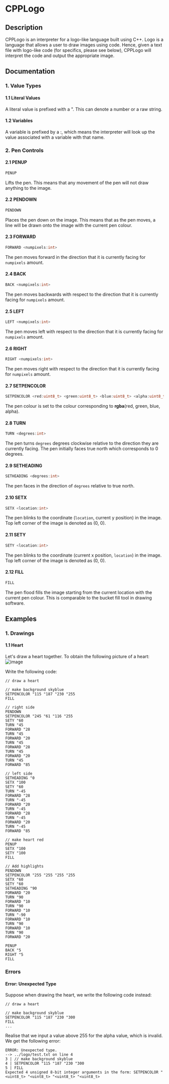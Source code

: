 <h1>CPPLogo</h1>
<h2>Description</h2>
<p>CPPLogo is an interpreter for a logo-like language built using C++. Logo is a language that allows a user to draw images using code. Hence, given a text file with logo-like code (for specifics, please see below), CPPLogo will interpret the code and output the appropriate image.</p>

<h2>Documentation</h2>

### 1. Value Types

#### 1.1 Literal Values
A literal value is prefixed with a ". This can denote a number or a raw string.

#### 1.2 Variables
A variable is prefixed by a :, which means the interpreter will look up the value associated with a variable with that name.

### 2. Pen Controls

#### 2.1 PENUP
```cpp
PENUP
```
Lifts the pen. This means that any movement of the pen will not draw anything to the image.

#### 2.2 PENDOWN
```cpp
PENDOWN
```
Places the pen down on the image. This means that as the pen moves, a line will be drawn onto the image with the current pen colour.

#### 2.3 FORWARD
```cpp
FORWARD <numpixels:int>
```
The pen moves forward in the direction that it is currently facing for `numpixels` amount.

#### 2.4 BACK
```cpp
BACK <numpixels:int>
```
The pen moves backwards with respect to the direction that it is currently facing for `numpixels` amount.

#### 2.5 LEFT
```cpp
LEFT <numpixels:int>
```
The pen moves left with respect to the direction that it is currently facing for `numpixels` amount.

#### 2.6 RIGHT
```cpp
RIGHT <numpixels:int>
```
The pen moves right with respect to the direction that it is currently facing for `numpixels` amount.

#### 2.7 SETPENCOLOR
```cpp
SETPENCOLOR <red:uint8_t> <green:uint8_t> <blue:uint8_t> <alpha:uint8_t>
```
The pen colour is set to the colour corresponding to **rgba**(red, green, blue, alpha).

#### 2.8 TURN
```cpp
TURN <degrees:int>
```
The pen turns `degrees` degrees clockwise relative to the direction they are currently facing. The pen initially faces true north which corresponds to 0 degrees.

#### 2.9 SETHEADING
```cpp
SETHEADING <degrees:int>
```
The pen faces in the direction of `degrees` relative to true north.

#### 2.10 SETX
```cpp
SETX <location:int>
```
The pen blinks to the coordinate (`location`, current y position) in the image. Top left corner of the image is denoted as (0, 0).

#### 2.11 SETY
```cpp
SETY <location:int>
```
The pen blinks to the coordinate (current x position, `location`) in the image. Top left corner of the image is denoted as (0, 0).

#### 2.12 FILL
```cpp
FILL
```
The pen flood fills the image starting from the current location with the current pen colour. This is comparable to the bucket fill tool in drawing software.

<h2>Examples</h2>

### 1. Drawings

#### 1.1 Heart
Let's draw a heart together.
To obtain the following picture of a heart:\
![image](https://github.com/user-attachments/assets/71bff86d-5349-41be-821e-111eb74bbb9d)

Write the following code:
```
// draw a heart

// make background skyblue
SETPENCOLOR "115 "187 "230 "255
FILL

// right side
PENDOWN
SETPENCOLOR "245 "61 "116 "255
SETY "60
TURN "45
FORWARD "28
TURN "45
FORWARD "20
TURN "45
FORWARD "28
TURN "45
FORWARD "20
TURN "45
FORWARD "85

// left side
SETHEADING "0
SETX "100
SETY "60
TURN "-45
FORWARD "28
TURN "-45
FORWARD "20
TURN "-45
FORWARD "28
TURN "-45
FORWARD "20
TURN "-45
FORWARD "85

// make heart red
PENUP
SETX "100
SETY "100
FILL

// Add highlights
PENDOWN
SETPENCOLOR "255 "255 "255 "255
SETX "60
SETY "60
SETHEADING "90
FORWARD "20
TURN "90
FORWARD "10
TURN "90
FORWARD "10
TURN "-90
FORWARD "10
TURN "90
FORWARD "10
TURN "90
FORWARD "20

PENUP
BACK "5
RIGHT "5
FILL
```

### Errors
#### Error: Unexpected Type
Suppose when drawing the heart, we write the following code instead:
```
// draw a heart

// make background skyblue
SETPENCOLOR "115 "187 "230 "300
FILL
...
```
Realise that we input a value above 255 for the alpha value, which is invalid. We get the following error:
```
ERROR: Unexpected type.
--> ../logo/test.txt on line 4
3 | // make background skyblue 
4 | SETPENCOLOR "115 "187 "230 "300 
5 | FILL 
Expected 4 unsigned 8-bit integer arguments in the form: SETPENCOLOR "<uint8_t> "<uint8_t> "<uint8_t> "<uint8_t>
```
